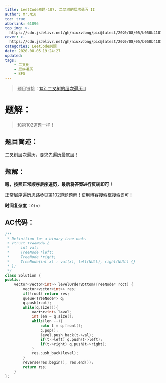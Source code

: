 ```yaml
---
title: LeetCode刷题-107. 二叉树的层次遍历 II
author: Mr.Niu
toc: true
abbrlink: 61896
top_img: >-
  https://cdn.jsdelivr.net/gh/niuxvdong/pic@latest/2020/08/05/b050b4181064ebb1df3d5b04248302b0.png
cover: >-
  https://cdn.jsdelivr.net/gh/niuxvdong/pic@latest/2020/08/05/b050b4181064ebb1df3d5b04248302b0.png
categories: LeetCode刷题
date: 2020-08-05 19:24:27
updated:
tags:
	- 二叉树
	- 层序遍历
	- BFS
---
```










> 题目链接：[107. 二叉树的层次遍历 II]( https://leetcode-cn.com/problems/binary-tree-level-order-traversal-ii/)



# 题解：



> 和第102道题一样！



## 题目简述：

二叉树层次遍历，要求先遍历最底层！

## 题解：

**嗯，按照正常顺序层序遍历，最后将答案进行反转即可！**

正常层序遍历思路参见第102道题题解！使用博客搜索框搜索即可！



**时间复杂度**：`O(n)`

## AC代码：



```c++
/**
 * Definition for a binary tree node.
 * struct TreeNode {
 *     int val;
 *     TreeNode *left;
 *     TreeNode *right;
 *     TreeNode(int x) : val(x), left(NULL), right(NULL) {}
 * };
 */
class Solution {
public:
    vector<vector<int>> levelOrderBottom(TreeNode* root) {
        vector<vector<int>> res;
        if(!root) return res;
        queue<TreeNode*> q;
        q.push(root);
        while(q.size()){
            vector<int> level;
            int len = q.size();
            while(len --){
                auto t = q.front();
                q.pop();
                level.push_back(t->val);
                if(t->left) q.push(t->left);
                if(t->right) q.push(t->right);
            }
            res.push_back(level);
        }
        reverse(res.begin(), res.end());
        return res;
    }
};
```



